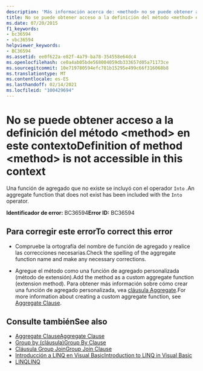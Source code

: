 ```yaml
---
description: 'Más información acerca de: <method> no se puede obtener acceso a la definición del método en este contexto'
title: No se puede obtener acceso a la definición del método <method> en este contexto
ms.date: 07/20/2015
f1_keywords:
- bc36594
- vbc36594
helpviewer_keywords:
- BC36594
ms.assetid: ee0f622a-e82f-4a79-ba78-354558e64dc4
ms.openlocfilehash: ce0a4ab05bde568004059db333657d05a71173ce
ms.sourcegitcommit: 10e719780594efc781b15295e499c66f316068b8
ms.translationtype: MT
ms.contentlocale: es-ES
ms.lasthandoff: 02/14/2021
ms.locfileid: "100429694"
---
```

# <a name="definition-of-method-method-is-not-accessible-in-this-context"></a><span data-ttu-id="df609-103">No se puede obtener acceso a la definición del método \<method> en este contexto</span><span class="sxs-lookup"><span data-stu-id="df609-103">Definition of method \<method> is not accessible in this context</span></span>

<span data-ttu-id="df609-104">Una función de agregado que no existe se incluyó con el operador `Into` .</span><span class="sxs-lookup"><span data-stu-id="df609-104">An aggregate function that does not exist has been included with the `Into` operator.</span></span>  
  
 <span data-ttu-id="df609-105">**Identificador de error:** BC36594</span><span class="sxs-lookup"><span data-stu-id="df609-105">**Error ID:** BC36594</span></span>  
  
## <a name="to-correct-this-error"></a><span data-ttu-id="df609-106">Para corregir este error</span><span class="sxs-lookup"><span data-stu-id="df609-106">To correct this error</span></span>  
  
- <span data-ttu-id="df609-107">Compruebe la ortografía del nombre de función de agregado y realice las correcciones necesarias.</span><span class="sxs-lookup"><span data-stu-id="df609-107">Check the spelling of the aggregate function name and make any necessary corrections.</span></span>  
  
- <span data-ttu-id="df609-108">Agregue el método como una función de agregado personalizada (método de extensión).</span><span class="sxs-lookup"><span data-stu-id="df609-108">Add the method as a custom aggregate function (extension method).</span></span> <span data-ttu-id="df609-109">Para obtener más información sobre cómo crear una función de agregado personalizada, vea [cláusula Aggregate](../language-reference/queries/aggregate-clause.md).</span><span class="sxs-lookup"><span data-stu-id="df609-109">For more information about creating a custom aggregate function, see [Aggregate Clause](../language-reference/queries/aggregate-clause.md).</span></span>  
  
## <a name="see-also"></a><span data-ttu-id="df609-110">Consulte también</span><span class="sxs-lookup"><span data-stu-id="df609-110">See also</span></span>

- [<span data-ttu-id="df609-111">Aggregate Clause</span><span class="sxs-lookup"><span data-stu-id="df609-111">Aggregate Clause</span></span>](../language-reference/queries/aggregate-clause.md)
- [<span data-ttu-id="df609-112">Group by (cláusula)</span><span class="sxs-lookup"><span data-stu-id="df609-112">Group By Clause</span></span>](../language-reference/queries/group-by-clause.md)
- [<span data-ttu-id="df609-113">Cláusula Group Join</span><span class="sxs-lookup"><span data-stu-id="df609-113">Group Join Clause</span></span>](../language-reference/queries/group-join-clause.md)
- [<span data-ttu-id="df609-114">Introducción a LINQ en Visual Basic</span><span class="sxs-lookup"><span data-stu-id="df609-114">Introduction to LINQ in Visual Basic</span></span>](../programming-guide/language-features/linq/introduction-to-linq.md)
- [<span data-ttu-id="df609-115">LINQ</span><span class="sxs-lookup"><span data-stu-id="df609-115">LINQ</span></span>](../programming-guide/language-features/linq/index.md)
